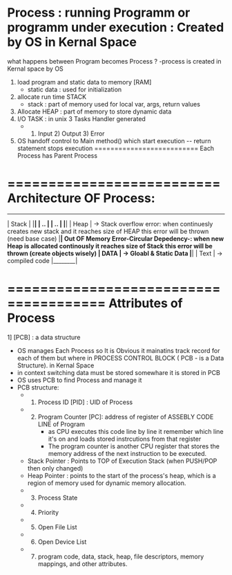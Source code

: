 Process : running Programm or programm under execution
: Created by OS in Kernal Space
======================

what happens between Program becomes Process ?
-process is created in Kernal space by OS
1) load program and static data to memory [RAM]
    - static data : used for initialization
2) allocate run time STACK 
    - stack : part of memory used for local var,
            args, return values
3) Allocate HEAP : part of memory to store dynamic data
4) I/O TASK : in unix 3 Tasks Handler generated 
    - 1) Input 2) Output 3) Error
5) OS handoff control to Main method() which start execution
 -- return statement stops execution
==========================
Each Process has Parent Process

==========================
Architecture OF Process:
==========================
__________
| Stack  |
|________|
|  ..    |
|  ..    |
|________|
| Heap   | -> Stack overflow error: when continuesly creates new stack and it reaches size of HEAP this error will be thrown (need base case)
|________|   Out OF Memory Error-Circular Depedency-: when new Heap is allocated continously it reaches size of Stack this error will be thrown (create objects wisely)
| DATA   | -> Gloabl & Static Data
|________|
| Text   | -> compiled code
|________|

======================================
      Attributes of Process
======================================

1] [PCB] : a data structure
- OS manages Each Process so It is Obvious it
mainatins track record for each of them but where
in PROCESS CONTROL BLOCK ( PCB - is a Data Structure).
in Kernal Space
- in context switching data must be stored somewhare 
  it is stored in PCB
- OS uses PCB to find Process and manage it
- PCB structure: 
  - 1. Process ID [PID] : UID of Process
  - 2. Program Counter [PC]: address of register of ASSEBLY CODE LINE of Program 
        - as CPU executes this code line by line it remember which line 
        it's on and loads stored instrcutions from that register
        - The program counter is another CPU register 
        that stores the memory address of the next instruction to be executed.
  - Stack Pointer : Points to TOP of Execution Stack (when PUSH/POP then only changed)
  - Heap Pointer : points to the start of the process's heap, 
                  which is a region of memory used for dynamic memory allocation.
  - 3. Process State
  - 4. Priority
  - 5. Open File List
  - 6. Open Device List
  - 7. program code, data, stack, heap, file descriptors, 
  memory mappings, and other attributes.

